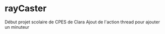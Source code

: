 # rayCaster


Début projet scolaire de CPES de Clara
Ajout de l'action thread pour ajouter un minuteur
